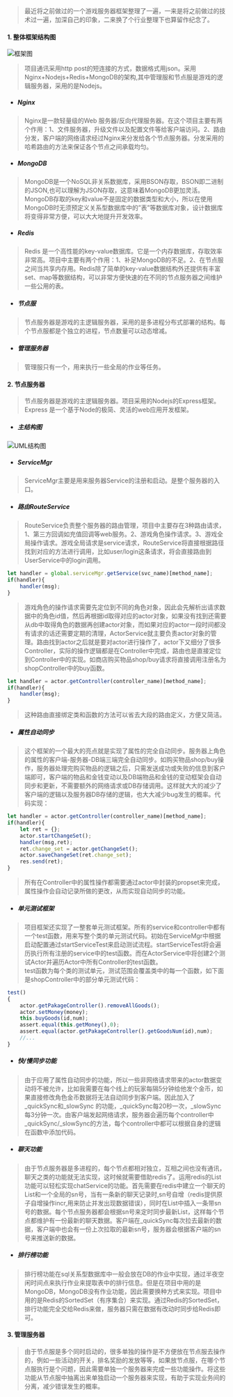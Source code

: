 >最近将之前做过的一个游戏服务器框架整理了一遍，一来是将之前做过的技术过一遍，加深自己的印象，二来换了个行业整理下也算留作纪念了。
 #### 1. 整体框架结构图
 ![框架图](http://chuantu.biz/t6/26/1503997649x2728309531.jpg)
 >项目通讯采用http post的短连接的方式，数据格式用json。采用Nginx+Nodejs+Redis+MongoDB的架构,其中管理服和节点服是游戏的逻辑服务器，采用的是Nodejs。
- ##### Nginx
>Nginx是一款轻量级的Web 服务器/反向代理服务器。在这个项目主要有两个作用：1、文件服务器，升级文件以及配置文件等给客户端访问。2、路由分发，客户端的网络请求经过Nginx来分发给各个节点服务器。分发采用的哈希路由的方法来保证各个节点之间承载均匀。
- ##### MongoDB
>MongoDB是一个NoSQL非关系数据库，采用BSON存取，BSON即二进制的JSON,也可以理解为JSON存取，这意味着MongoDB更加灵活。MongoDB存取的key和value不是固定的数据类型和大小，所以在使用MongoDB时无须预定义关系型数据库中的”表”等数据库对象，设计数据库将变得非常方便，可以大大地提升开发效率。
- ##### Redis
>Redis 是一个高性能的key-value数据库。它是一个内存数据库，存取效率非常高。项目中主要有两个作用：1、补足MongoDB的不足。2、在节点服之间当共享内存用。Redis除了简单的key-value数据结构外还提供有丰富set、map等数据结构，可以非常方便快速的在不同的节点服务器之间维护一些公用的表。
- ##### 节点服
>节点服务器是游戏的主逻辑服务器，采用的是多进程分布式部署的结构。每个节点服都是个独立的进程，节点数量可以动态增减。
- ##### 管理服务器
>管理服只有一个，用来执行一些全局的作业等任务。

#### 2. 节点服务器
>节点服务器是游戏的主逻辑服务器。项目采用的Nodejs的Express框架。Express 是一个基于Node的极简、灵活的web应用开发框架。
- ##### 主结构图
![UML结构图](http://chuantu.biz/t6/34/1504491155x2728309382.jpg)
- ##### ServiceMgr
>ServiceMgr主要是用来服务器Service的注册和启动。是整个服务器的入口。
- ##### 路由RouteService
>RouteService负责整个服务器的路由管理，项目中主要存在3种路由请求，1、第三方回调如充值回调等web服务。2、游戏角色操作请求。3、游戏全局操作请求。游戏全局请求是service请求，RouteService将直接根据路径找到对应的方法进行调用，比如user/login这条请求，将会直接路由到UserService中的login调用。
```js
let handler = global.serviceMgr.getService(svc_name)[method_name];
if(handler){
    handler(msg);
}
```
>游戏角色的操作请求需要先定位到不同的角色对象，因此会先解析出请求数据中的角色id值，然后再根据id取得对应的actor对象，如果没有找到还需要从db中取得角色的数据再创建actor对象，而如果对应的actor一段时间都没有请求的话还需要定期的清理，ActorService就主要负责actor对象的管理。路由找到actor之后就是要对actor进行操作了，actor下又细分了很多Controller，实际的操作逻辑都是在Controller中完成，路由也是直接定位到Controller中的实现。如商店购买物品shop/buy请求将直接调用注册名为shopController中的buy函数。
```js
let handler = actor.getController(controller_name)[method_name];
if(handler){
    handler(msg);
}
```
>这种路由直接绑定类和函数的方法可以省去大段的路由定义，方便又简洁。
- ##### 属性自动同步
>这个框架的一个最大的亮点就是实现了属性的完全自动同步。服务器上角色的属性的客户端-服务器-DB端三端完全自动同步。如购买物品shop/buy操作，服务器处理完购买物品的逻辑之后，只需发送成功或失败的信息到客户端即可，客户端的物品和金钱变动以及DB端物品和金钱的变动框架会自动同步和更新，不需要额外的网络请求或DB存储调用。这样就大大的减少了客户端的逻辑以及服务器DB存储的逻辑，也大大减少bug发生的概率。代码实现：

```js
let handler = actor.getController(controller_name)[method_name];
if(handler){
    let ret = {};
    actor.startChangeSet();
    handler(msg,ret);
    ret.change_set = actor.getChangeSet();
    actor.saveChangeSet(ret.change_set);
    res.send(ret);
}
```
>所有在Controller中的属性操作都需要通过actor中封装的propset来完成，属性操作会自动记录所做的更改，从而实现自动同步的功能。
- ##### 单元测试框架
>项目框架还实现了一整套单元测试框架。所有的service和controller中都有一个test函数，用来写整个类的单元测试代码。初始在ServiceMgr中根据启动配置通过startServiceTest来启动测试流程。startServiceTest将会遍历执行所有注册的service中的test函数。而在ActorService中将创建2个测试Actor并遍历Actor中所有Controller的test函数。\
>test函数为每个类的测试单元，测试范围会覆盖类中的每一个函数，如下面是shopController中的部分单元测试代码：

```js
test()
{
    actor.getPakageController().removeAllGoods();
    actor.setMoney(money);
    this.buyGoods(id,num);
    assert.equal(this.getMoney(),0);
    assert.equal(actor.getPakageController().getGoodsNum(id),num);
    //...
}
```
- ##### 快/慢同步功能
>由于应用了属性自动同步的功能，所以一些非网络请求带来的actor数据变动将不被允许，比如我需要在每个线上的玩家每隔5分钟给他发个金币，如果直接修改角色金币数据将无法自动同步到客户端。因此加入了_quickSync和_slowSync
的功能，_quickSync每20秒一次，_slowSync每3分钟一次。由客户端发起网络请求，服务器会遍历每个controller中_quickSync/_slowSync的方法，每个controller中都可以根据自身的逻辑在函数中添加代码。
- ##### 聊天功能
>由于节点服务器是多进程的，每个节点都相对独立，互相之间也没有通讯，聊天之类的功能就无法实现，这时候就需要借助redis了。运用redis的List功能可以轻松实现chatService的功能。首先需要在redis中建立一个聊天的List和一个全局的sn号，当有一条新的聊天记录时,sn号自增（redis提供原子自增操作incr,用来防止并发出现数据错误），同时在List中插入一条带sn号的数据。每个节点服务器都会根据sn号来定时同步最新List，这样每个节点都维护有一份最新的聊天数据。客户端在_quickSync每次拉去最新的数据，客户端中也会有一份上次拉取的最新sn号，服务器会根据客户端的sn号来推送新的数据。
- ##### 排行榜功能
>排行榜功能在sql关系型数据库中一般会放在DB的作业中实现，通过半夜空闲时间点来执行作业来提取表中的排行信息。但是在项目中用的是MongoDB，MongoDB没有作业功能，因此需要换种方式来实现。项目中用的是Redis的SortedSet（有序集合）来实现。通过Redis的SortedSet，排行功能完全交给Redis来做，服务器只需在数据有改动时同步给Redis即可。
#### 3. 管理服务器
>由于节点服是多个同时启动的，很多单独的操作是不方便放在节点服去操作的，例如一些活动的开关，排名奖励的发放等等，如果放节点服，在哪个节点服执行是个问题，因此需要单独一个服务器来完成一些功能操作。将这些功能从节点服中抽离出来单独启动一个服务器来实现，有助于实现业务间的分离，减少错误发生的概率。
